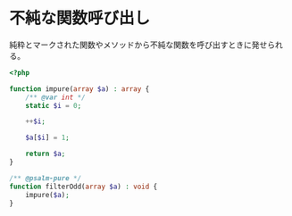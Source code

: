 # 不純な関数呼び出し

純粋とマークされた関数やメソッドから不純な関数を呼び出すときに発せられる。

```php
<?php

function impure(array $a) : array {
    /** @var int */
    static $i = 0;

    ++$i;

    $a[$i] = 1;

    return $a;
}

/** @psalm-pure */
function filterOdd(array $a) : void {
    impure($a);
}
```
